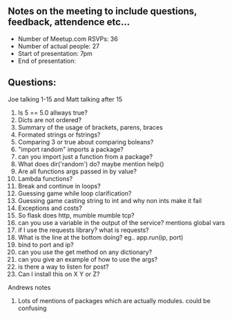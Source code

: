 ## Notes on the meeting to include questions, feedback, attendence etc...
* Number of Meetup.com RSVPs: 36
* Number of actual people: 27
* Start of presentation: 7pm
* End of presentation:

## Questions:
Joe talking 1-15 and Matt talking after 15
 1. Is 5 == 5.0 allways true?
 2. Dicts are not ordered?
 3. Summary of the usage of brackets, parens, braces
 4. Formated strings or fstrings?
 5. Comparing 3 or true about comparing boleans? 
 6. "import random" imports a package?
 7. can you import just a function from a package?
 8. What does dir('random') do? maybe mention help()
 9. Are all functions args passed in by value?
 10. Lambda functions?
 11. Break and continue in loops?
 12. Guessing game while loop clarification?
 13. Guessing game casting string to int and why non ints make it fail
 14. Exceptions and costs?
 15. So flask does http, mumble mumble tcp?
 16. can you use a variable in the output of the service? mentions global vars
 17. if I use the requests library? what is requests?
 18. What is the line at the bottom doing? eg.. app.run(ip, port)
 19. bind to port and ip?
 20. can you use the get method on any dictionary?
 21. can you give an example of how to use the args?
 22. is there a way to listen for post?
 23. Can I install this on X Y or Z?
 
  
 
 Andrews notes
  1. Lots of mentions of packages which are actually modules. could be confusing 
